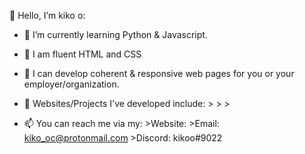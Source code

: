 👋 Hello, I’m kiko o:

- 🌱 I’m currently learning Python & Javascript.

- 🧠 I am fluent HTML and CSS

- 💞️ I can develop coherent & responsive web pages for you or your employer/organization. 

- 💪 Websites/Projects I've developed include:
      >
      >
      >

- 📫 You can reach me via my:
      >Website: 
      >Email: kiko_oc@protonmail.com
      >Discord: kikoo#9022
